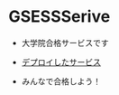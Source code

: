 # GSESSSerive

- 大学院合格サービスです

- [デプロイしたサービス](https://wsapp.cs.kobe-u.ac.jp/GSESSService/?)

- みんなで合格しよう！
